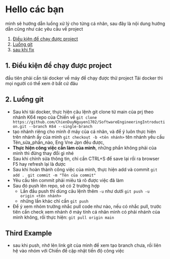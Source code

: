 <!-- # Covid-19 Management System

## _Hệ thống quản lý dịch tễ Covid-19 trên địa bàn by Covid Hub Team_
  [![NPM Version][npm-image]][npm-url]

✨ [Link Demo](https://covid-19-management-app.herokuapp.com/) ✨


COVID19 ANTI HUB là một nhóm được thành lập ngay sau khi thầy Nhật Hoá học phần Công Nghệ Phần Mềm giao giao bài tập lớn, mục tiêu nhóm là xây dựng một web app quản lý dịch tễ covid. Nhóm đã trải qua rất nhiều khủng hoảng về tinh thần, suy nghĩ về cuộc đời, về môn học nặng 2 tín này, nhưng thật may mắn là mình đang viết dòng này sau khi đã code xong 80% cái web và ngày mai là ngày nộp báo cáo. Thôi viết thế đủ kín khung này rồi, mọi người nhớ chú ý và tự bảo vệ mình trong đợt dịch nha  ༼ つ ◕_◕ ༽つ❤ 

## Features

- Quản lý nhân khẩu, hộ khẩu có trong địa bàn 👌.
- Quản lý khai báo của nhân khẩu trên địa bàn 👌.
- Quản lý tình hình cách ly, xét nghiệm của nhân khẩu trên địa bàn 👌.
- Thống kê dữ liệu khai báo, cách ly 👌.
- Cập nhật realtime số liệu, đồ thị 🎉.
- Cung cấp API đầy đủ 💡.

## Future features
- Cải thiện UX 🎨.
- Responsive với các route thêm mới, cập nhật.
- Tăng bảo mật, phân quyền.

## Tech

Covid-19 Management System uses a number of open source projects to work properly:

- [Bootstrap] - great UI boilerplate for modern web apps.
- [node.js] - for the backend.
- [Express] - fast node.js network app framework.
- [MongoDB] - document database.
- [pug] - template engine.
- [socketio] - real-time, bidirectional and event-based communication.

And of course Covid-19 Management System itself is open source with a [public repository][cms]
 on GitHub.

## Installation

Dillinger requires [Node.js](https://nodejs.org/) v10+ to run.

Install the dependencies and devDependencies and start the server.
Clone project and ```cd /Covid-19-Management-System```.

Create new ```.env``` file.
```
MONGO_URL='your mongodb connector uri'
```
Save it and to the mooon ╰(*°▽°*)╯
```sh
npm run dev
```
Open any browser and type the following url.
```sh
localhost:3000
```
Ok goy done nha (❁´◡`❁)

## Contributors (aka CovidHub members)
- Nguyễn Ngọc Tuân 🤔
- Nguyễn Đăng Tuấn Anh 🥰
- Nguyễn Đức Tùng 😲
- Nguyễn Đồng Đức Anh 😎
- Nguyễn Huy Hoàn 😝
 ## License

  [MIT](LICENSE)

   [cms]: <https://github.com/zennomi/Covid-19-Management-System>
   [node.js]: <http://nodejs.org>
   [Bootstrap]: <https://getbootstrap.com/docs/5.0/getting-started/introduction/>
   [express]: <http://expressjs.com>
   [pug]: <https://pugjs.org/>

   [PlDb]: <https://github.com/joemccann/dillinger/tree/master/plugins/dropbox/README.md>
   [PlGh]: <https://github.com/joemccann/dillinger/tree/master/plugins/github/README.md>
   [PlGd]: <https://github.com/joemccann/dillinger/tree/master/plugins/googledrive/README.md>
   [PlOd]: <https://github.com/joemccann/dillinger/tree/master/plugins/onedrive/README.md>
   [PlMe]: <https://github.com/joemccann/dillinger/tree/master/plugins/medium/README.md>
   [PlGa]: <https://github.com/RahulHP/dillinger/blob/master/plugins/googleanalytics/README.md>


[npm-image]: https://img.shields.io/npm/v/express.svg
[npm-url]: https://npmjs.org/package/express
[MongoDB]: https://www.mongodb.com/
[coveralls-url]: https://coveralls.io/r/expressjs/express?branch=master
[socketio]: https://socket.io/ -->



#  Hello các bạn
mình sẽ hướng dẫn luồng xử lý cho từng cá nhân, sau đây là nội dung hướng dẫn cũng như các yêu cầu về project
1. [Điều kiện để chạy được project](#requirement)
2. [Luồng git](#gitflow)
3. [sau khi fix](#fixed )


## 1. Điều kiện để chạy được project<div id='requirement'></div>
đầu tiên phải cần tải docker về máy để chạy được thử project
Tải docker thì mọi người có thể xem ở bất cứ đâu
## 2. Luồng git<div id='gitflow'></div>
- Sau khi tải docker, thực hiện câu lệnh git clone từ main của prj theo nhánh K64 repo của Chiến về
`git clone https://github.com/ChienDuyNguyen1702/SoftwareEngineeringIntroduction.git --branch K64 --single-branch`
- tạo nhánh riêng cho mình ở máy của cá nhân, và để ý luôn thực hiện trên nhánh ấy của mình
`git checkout -b <tên nhánh>`
tên nhánh yêu cầu Tên_sửa_phần_nào, Eng Vne Jpn đều được,
- <b>Thực hiện công việc cần làm của mình</b>, những phần không phải của mình thì đừng thay đổi gì nhé
- Sau khi chỉnh sửa thông tin, chỉ cần CTRL+S để save lại rồi ra browser F5 hay refresh lại là được
- Sau khi hoàn thành công việc của mình, thực hiện add và commit
`git add . `
`git commit -m "Tên của commit"`
- Yêu cầu tên commit phải miêu tả rõ được việc đã làm
- Sau đó push lên repo, sẽ có 2 trường hợp
  - Lần đầu push thì dùng câu lệnh thêm `-u` như dưới
    `git push -u origin <tên nhánh>`
  - những lần khác chỉ cần `git push`
- Để ý xem nhóm trưởng nhắc pull code như nào, nếu có nhắc pull, trước tiên cần check xem nhánh ở máy tính cá nhân mình có phải nhánh của mình không, rồi thực hiện: `git pull origin main`
## Third Example <div id='fixed'></div>
- sau khi push, nhớ lên link git của mình để xem tạo branch chưa, rồi liên hệ vào nhóm với Chiến để cập nhật tiến độ công việc
